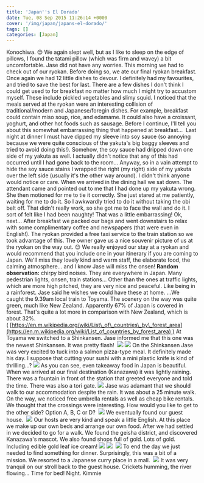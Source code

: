 ```yaml
---
title: 'Japan''s El Dorado'
date: Tue, 08 Sep 2015 11:26:14 +0000
cover: '/img/japan/japans-el-dorado/'
tags: []
categories: [Japan]
---
```


Konochiwa. 😊 We again slept well, but as I like to sleep on the edge of pillows, I found the tatami pillow (which was firm and wavey) a bit uncomfortable. Jase did not have any worries. This morning we had to check out of our ryokan. Before doing so, we ate our final ryokan breakfast. Once again we had 12 little dishes to devour. I definitely had my favourites, and tried to save the best for last. There are a few dishes I don't think I could get used to for breakfast no matter how much I might try to accustom myself. These include pickled vegetables and slimy squid. I noticed that the meals served at the ryokan were an interesting collision of traditional/modern and Japanese/foregin dishes. For example, breakfast could contain miso soup, rice, and edamame. It could also have a croissant, yoghurt, and other hot foods such as sausage. Before I continue, I'll tell you about this somewhat embarrassing thing that happened at breakfast...  Last night at dinner I must have dipped my sleeve into soy sauce (so annoying because we were quite conscious of the yakuta's big baggy sleeves and tried to avoid doing this!). Somehow, the soy sauce had dripped down one side of my yakuta as well. I actually didn't notice that any of this had occurred until I had gone back to the room... Anyway, so in a vain attempt to hide the soy sauce stains I wrapped the right (my right) side of my yakuta over the left side (usually it's the other way around). I didn't think anyone would notice or care. When we arrived in the dining hall we sat down. The attendant came and pointed out to me that I had done up my yakuta wrong. She then motioned for me to tie it correctly. She just stared at me patiently, waiting for me to do it. So I awkwardly tried to do it without taking the obi belt off. That didn't really work, so she got me to face the wall and do it. I sort of felt like I had been naughty! That was a little embarrassing! Ok, next... After breakfast we packed our bags and went downstairs to relax with some complimentary coffee and newspapers (that were even in English!). The ryokan provided a free taxi service to the train station so we took advantage of this. The owner gave us a nice souvenir picture of us at the ryokan on the way out. 😊 We really enjoyed our stay at a ryokan and would recommend that you include one in your itinerary if you are coming to Japan. We'll miss they lovely kind and warm staff, the elaborate food, the calming atmosphere... and I know Jase will miss the onsen! **Random observation:** chirpy bird noises. They are everywhere in Japan. Many pedestrian lights, onsen, train stations... Other than the ones at traffic lights, which are more high pitched, they are very nice and peaceful. Like being in a rainforest. Jase said he wishes we could have these at home. ...We caught the 9.39am local train to Toyama. The scenery on the way was quite green, much like New Zealand. Apparently 67% of Japan is covered in forest. That's quite a lot more in comparison with New Zealand, which is about 32%. ( [https://en.m.wikipedia.org/wiki/List\_of\_countries\_by\_forest_area](https://en.m.wikipedia.org/wiki/List_of_countries_by_forest_area) ) At Toyama we switched to a Shinkansen. Jase informed me that this one was the newest Shinkansen. It was pretty flash!  [![](https://jovialdragon.files.wordpress.com/2015/09/img_1009.jpg)](https://jovialdragon.files.wordpress.com/2015/09/img_1009.jpg) [![](https://jovialdragon.files.wordpress.com/2015/09/img_1010.jpg)](https://jovialdragon.files.wordpress.com/2015/09/img_1010.jpg) On the Shinkansen Jase was very excited to tuck into a salmon pizza-type meal. It definitely made his day. I suppose that cutting your sushi with a mini plastic knife is kind of thrilling...? [![](https://jovialdragon.files.wordpress.com/2015/09/img_1006.jpg)](https://jovialdragon.files.wordpress.com/2015/09/img_1006.jpg) As you can see, even takeaway food in Japan is beautiful. When we arrived at our final destination (Kanazawa) it was lightly raining. There was a fountain in front of the station that greeted everyone and told the time. There was also a tori gate. [![](https://jovialdragon.files.wordpress.com/2015/09/img_1011.jpg)](https://jovialdragon.files.wordpress.com/2015/09/img_1011.jpg) Jase was adamant that we should walk to our accommodation despite the rain. It was about a 25 minute walk. On the way, we noticed free umbrella rentals as well as cheap bike rentals. We thought that the crossings were interesting. How would you like to get to the other side? Option A, B, C or D?  [![](https://jovialdragon.files.wordpress.com/2015/09/img_1012.jpg)](https://jovialdragon.files.wordpress.com/2015/09/img_1012.jpg) We eventually found our guest house.  [![](https://jovialdragon.files.wordpress.com/2015/09/img_1013.jpg)](https://jovialdragon.files.wordpress.com/2015/09/img_1013.jpg) Our hosts are very kind and speak a little English. At this place we make up our own beds and arrange our own food. After we had settled in we decided to go for a walk. We found the geisha district, and discovered Kanazawa's mascot. We also found shops full of gold. Lots of gold. Including edible gold leaf ice cream! [![](https://jovialdragon.files.wordpress.com/2015/09/img_1016.jpg)](https://jovialdragon.files.wordpress.com/2015/09/img_1016.jpg) [![](https://jovialdragon.files.wordpress.com/2015/09/img_1015.jpg)](https://jovialdragon.files.wordpress.com/2015/09/img_1015.jpg)  [![](https://jovialdragon.files.wordpress.com/2015/09/img_1017.jpg)](https://jovialdragon.files.wordpress.com/2015/09/img_1017.jpg) To end the day we just needed to find something for dinner. Surprisingly, this was a bit of a mission. We resorted to a Japanese curry place in a mall.  [![](https://jovialdragon.files.wordpress.com/2015/09/img_1018.jpg)](https://jovialdragon.files.wordpress.com/2015/09/img_1018.jpg) It was very tranquil on our stroll back to the guest house. Crickets humming, the river flowing... Time for bed! Night. Kimmie